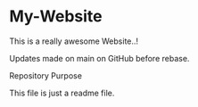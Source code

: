# My-Website

This is a really awesome Website..!

Updates made on main on GitHub before rebase.

Repository Purpose

This file is just a readme file.
